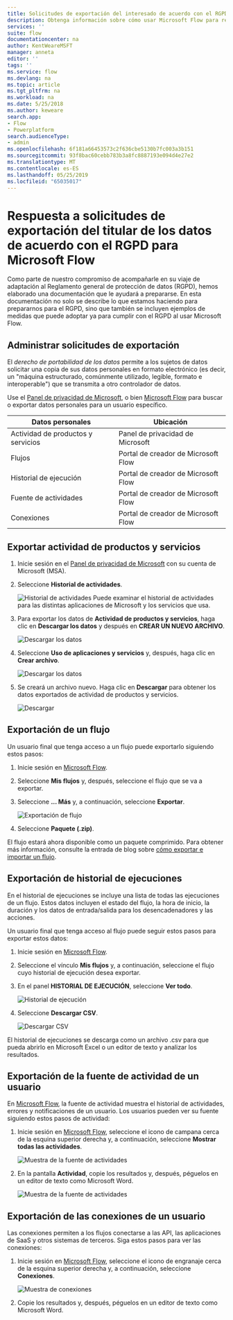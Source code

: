 ```yaml
---
title: Solicitudes de exportación del interesado de acuerdo con el RGPD en Microsoft Flow para cuentas de Microsoft (MSA) | Microsoft Docs
description: Obtenga información sobre cómo usar Microsoft Flow para responder a solicitudes de exportación del interesado de acuerdo con el RGPD para cuentas de Microsoft.
services: ''
suite: flow
documentationcenter: na
author: KentWeareMSFT
manager: anneta
editor: ''
tags: ''
ms.service: flow
ms.devlang: na
ms.topic: article
ms.tgt_pltfrm: na
ms.workload: na
ms.date: 5/25/2018
ms.author: keweare
search.app:
- Flow
- Powerplatform
search.audienceType:
- admin
ms.openlocfilehash: 6f181a66453573c2f636cbe5130b7fc003a3b151
ms.sourcegitcommit: 93f8bac60cebb783b3a8fc8887193e094d4e27e2
ms.translationtype: MT
ms.contentlocale: es-ES
ms.lasthandoff: 05/25/2019
ms.locfileid: "65035017"
---
```

# <a name="responding-to-gdpr-data-subject-export-requests-for-microsoft-flow"></a>Respuesta a solicitudes de exportación del titular de los datos de acuerdo con el RGPD para Microsoft Flow

Como parte de nuestro compromiso de acompañarle en su viaje de adaptación al Reglamento general de protección de datos (RGPD), hemos elaborado una documentación que le ayudará a prepararse. En esta documentación no solo se describe lo que estamos haciendo para prepararnos para el RGPD, sino que también se incluyen ejemplos de medidas que puede adoptar ya para cumplir con el RGPD al usar Microsoft Flow.

## <a name="manage-export-requests"></a>Administrar solicitudes de exportación

El *derecho de portabilidad de los datos* permite a los sujetos de datos solicitar una copia de sus datos personales en formato electrónico (es decir, un "máquina estructurado, comúnmente utilizado, legible, formato e interoperable") que se transmita a otro controlador de datos.

Use el [Panel de privacidad de Microsoft](https://account.microsoft.com/privacy/), o bien [Microsoft Flow](https://flow.microsoft.com/) para buscar o exportar datos personales para un usuario específico.

|Datos personales|Ubicación|
|-----------------|-------------------|
|Actividad de productos y servicios|Panel de privacidad de Microsoft|
|Flujos|Portal de creador de Microsoft Flow|
|Historial de ejecución|Portal de creador de Microsoft Flow|
|Fuente de actividades|Portal de creador de Microsoft Flow|
|Conexiones|Portal de creador de Microsoft Flow|

## <a name="export-product-and-service-activity"></a>Exportar actividad de productos y servicios

1. Inicie sesión en el [Panel de privacidad de Microsoft](https://account.microsoft.com/privacy/) con su cuenta de Microsoft (MSA).
1. Seleccione **Historial de actividades**.

    ![Historial de actividades](./media/gdpr-dsr-export-msa/activityhistory.png) Puede examinar el historial de actividades para las distintas aplicaciones de Microsoft y los servicios que usa.
1. Para exportar los datos de **Actividad de productos y servicios**, haga clic en **Descargar los datos** y después en **CREAR UN NUEVO ARCHIVO**.

    ![Descargar los datos](./media/gdpr-dsr-export-msa/downloaddata.png)

1. Seleccione **Uso de aplicaciones y servicios** y, después, haga clic en **Crear archivo**.

    ![Descargar los datos](./media/gdpr-dsr-export-msa/create-archive.png)
1. Se creará un archivo nuevo. Haga clic en **Descargar** para obtener los datos exportados de actividad de productos y servicios.

    ![Descargar](./media/gdpr-dsr-export-msa/download.png)

## <a name="export-a-flow"></a>Exportación de un flujo

Un usuario final que tenga acceso a un flujo puede exportarlo siguiendo estos pasos:

1. Inicie sesión en [Microsoft Flow](https://flow.microsoft.com/).

1. Seleccione **Mis flujos** y, después, seleccione el flujo que se va a exportar.

1. Seleccione **... Más** y, a continuación, seleccione **Exportar**.

    ![Exportación de flujo](./media/gdpr-dsr-export/export-flow.png)

1. Seleccione **Paquete (.zip)**.

El flujo estará ahora disponible como un paquete comprimido. Para obtener más información, consulte la entrada de blog sobre [cómo exportar e importar un flujo](https://flow.microsoft.com/blog/import-export-bap-packages/).

## <a name="export-run-history"></a>Exportación de historial de ejecuciones

En el historial de ejecuciones se incluye una lista de todas las ejecuciones de un flujo. Estos datos incluyen el estado del flujo, la hora de inicio, la duración y los datos de entrada/salida para los desencadenadores y las acciones.

Un usuario final que tenga acceso al flujo puede seguir estos pasos para exportar estos datos:

1. Inicie sesión en [Microsoft Flow](https://flow.microsoft.com/).
1. Seleccione el vínculo **Mis flujos** y, a continuación, seleccione el flujo cuyo historial de ejecución desea exportar.
1. En el panel **HISTORIAL DE EJECUCIÓN**, seleccione **Ver todo**.

    ![Historial de ejecución](./media/gdpr-dsr-export/run-history.png)

1. Seleccione **Descargar CSV**.

    ![Descargar CSV](./media/gdpr-dsr-export/download-csv.png)

El historial de ejecuciones se descarga como un archivo .csv para que pueda abrirlo en Microsoft Excel o un editor de texto y analizar los resultados.

## <a name="export-a-users-activity-feed"></a>Exportación de la fuente de actividad de un usuario

En [Microsoft Flow](https://flow.microsoft.com/), la fuente de actividad muestra el historial de actividades, errores y notificaciones de un usuario. Los usuarios pueden ver su fuente siguiendo estos pasos de actividad:

1. Inicie sesión en [Microsoft Flow](http://flow.microsoft.com/), seleccione el icono de campana cerca de la esquina superior derecha y, a continuación, seleccione **Mostrar todas las actividades**.

    ![Muestra de la fuente de actividades](./media/gdpr-dsr-export/show-activity-feed.png)

1. En la pantalla **Actividad**, copie los resultados y, después, péguelos en un editor de texto como Microsoft Word.

    ![Muestra de la fuente de actividades](./media/gdpr-dsr-export/export-activity-feed.png)

## <a name="export-a-users-connections"></a>Exportación de las conexiones de un usuario

Las conexiones permiten a los flujos conectarse a las API, las aplicaciones de SaaS y otros sistemas de terceros. Siga estos pasos para ver las conexiones:

1. Inicie sesión en [Microsoft Flow](http://flow.microsoft.com/), seleccione el icono de engranaje cerca de la esquina superior derecha y, a continuación, seleccione **Conexiones**.

    ![Muestra de conexiones](./media/gdpr-dsr-export/show-connections.png)
1. Copie los resultados y, después, péguelos en un editor de texto como Microsoft Word.
